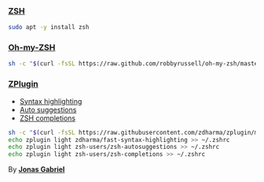 ### [ZSH](https://github.com/robbyrussell/oh-my-zsh/wiki/Installing-ZSH)
```bash
sudo apt -y install zsh
```

### [Oh-my-ZSH](https://ohmyz.sh/)
```bash
sh -c "$(curl -fsSL https://raw.github.com/robbyrussell/oh-my-zsh/master/tools/install.sh)"
```

###  [ZPlugin](https://github.com/zdharma/zplugin)
 - [Syntax highlighting](https://github.com/zdharma/fast-syntax-highlighting)  
 - [Auto suggestions](https://github.com/zsh-users/zsh-autosuggestions)  
 - [ZSH completions](https://github.com/zsh-users/zsh-completions)  

```bash
sh -c "$(curl -fsSL https://raw.githubusercontent.com/zdharma/zplugin/master/doc/install.sh)"
echo zplugin light zdharma/fast-syntax-highlighting >> ~/.zshrc
echo zplugin light zsh-users/zsh-autosuggestions >> ~/.zshrc  
echo zplugin light zsh-users/zsh-completions >> ~/.zshrc
```

By [**Jonas Gabriel**](https://github.com/jgalmeida93)
